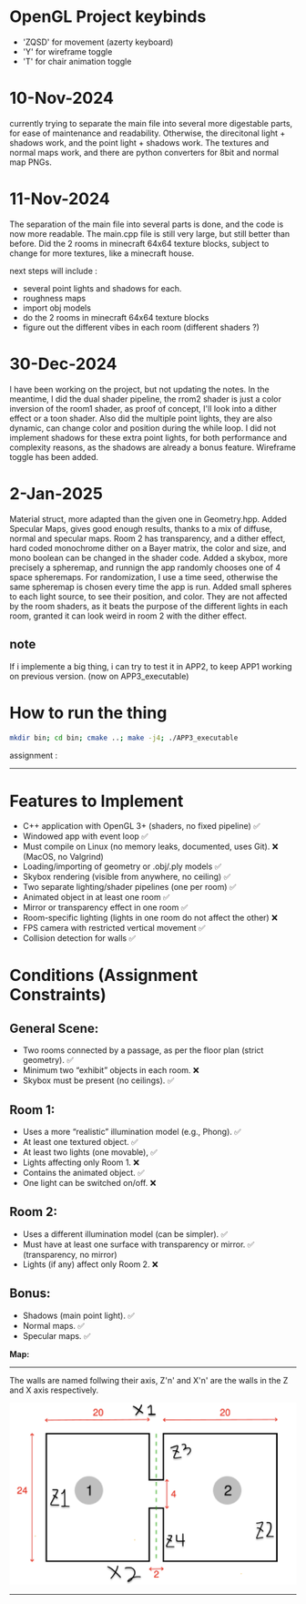 # OpenGL Project keybinds

 - 'ZQSD' for movement (azerty keyboard)
 - 'Y' for wireframe toggle
 - 'T' for chair animation toggle

# 10-Nov-2024
currently trying to separate the main file into several more digestable parts, for ease of maintenance and readability.
Otherwise, the direcitonal light + shadows work, and the point light + shadows work.
The textures and normal maps work, and there are python converters for 8bit and normal map PNGs.
# 11-Nov-2024
The separation of the main file into several parts is done, and the code is now more readable.
The main.cpp file is still very large, but still better than before. Did the 2 rooms in minecraft 64x64 texture blocks, subject to change for more textures, like a minecraft house.

next steps will include :

 - several point lights and shadows for each.
 - roughness maps
 - import obj models
 - do the 2 rooms in minecraft 64x64 texture blocks
 - figure out the different vibes in each room (different shaders ?)

# 30-Dec-2024
I have been working on the project, but not updating the notes.
In the meantime, I did the dual shader pipeline, the rrom2 shader is just a color inversion of the room1 shader, as proof of concept, I'll look into a dither effect or a toon shader.
Also did the multiple point lights, they are also dynamic, can change color and position during the while loop. I did not implement shadows for these extra point lights, for both performance and complexity reasons, as the shadows are already a bonus feature.
Wireframe toggle has been added.

# 2-Jan-2025
Material struct, more adapted than the given one in Geometry.hpp.
Added Specular Maps, gives good enough results, thanks to a mix of diffuse, normal and specular maps.
Room 2 has transparency, and a dither effect, hard coded monochrome dither on a Bayer matrix, the color and size, and mono boolean can be changed in the shader code.
Added a skybox, more precisely a spheremap, and runnign the app randomly chooses one of 4 space spheremaps.
For randomization, I use a time seed, otherwise the same spheremap is chosen every time the app is run.
Added small spheres to each light source, to see their position, and color. They are not affected by the room shaders, as it beats the purpose of the different lights in each room, granted it can look weird in room 2 with the dither effect. 

## note

If i implemente a big thing, i can try to test it in APP2, to keep APP1 working on previous version. (now on APP3_executable)

# How to run the thing

```bash
mkdir bin; cd bin; cmake ..; make -j4; ./APP3_executable
```

assignment : 

---

# Features to Implement

 - C++ application with OpenGL 3+ (shaders, no fixed pipeline) ✅
 - Windowed app with event loop ✅
 - Must compile on Linux (no memory leaks, documented, uses Git). ❌ (MacOS, no Valgrind)
 - Loading/importing of geometry or .obj/.ply models ✅
 - Skybox rendering (visible from anywhere, no ceiling) ✅
 - Two separate lighting/shader pipelines (one per room) ✅
 - Animated object in at least one room ✅
 - Mirror or transparency effect in one room ✅
 - Room-specific lighting (lights in one room do not affect the other) ❌
 - FPS camera with restricted vertical movement ✅
 - Collision detection for walls ✅

# Conditions (Assignment Constraints)

## General Scene:

 - Two rooms connected by a passage, as per the floor plan (strict geometry). ✅
 - Minimum two “exhibit” objects in each room. ❌
 - Skybox must be present (no ceilings). ✅

## Room 1:

 - Uses a more “realistic” illumination model (e.g., Phong). ✅
 - At least one textured object. ✅
 - At least two lights (one movable), ✅
 - Lights affecting only Room 1. ❌
 - Contains the animated object. ✅
 - One light can be switched on/off. ❌

## Room 2:

 - Uses a different illumination model (can be simpler). ✅
 - Must have at least one surface with transparency or mirror. ✅ (transparency, no mirror)
 - Lights (if any) affect only Room 2. ❌

## Bonus:

 - Shadows (main point light). ✅
 - Normal maps. ✅
 - Specular maps. ✅

**Map:**

---

The walls are named follwing their axis, Z'n' and X'n' are the walls in the Z and X axis respectively.

![Room Structure](assets/images/Room_Structure.png)

---